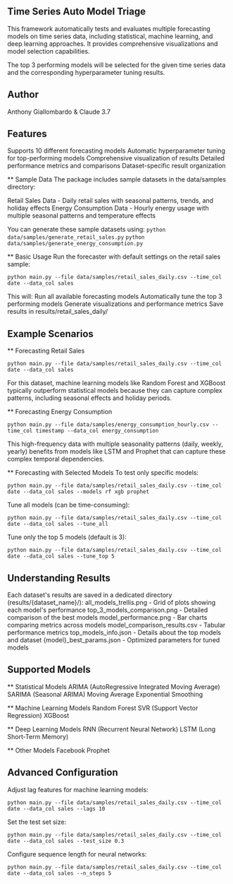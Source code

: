 ## Time Series Auto Model Triage
This framework automatically tests and evaluates multiple forecasting models on time series data, including statistical, machine learning, and deep learning approaches. It provides comprehensive visualizations and model selection capabilities.

The top 3 performing models will be selected for the given time series data and the corresponding hyperparameter tuning results.

## Author
Anthony Giallombardo & Claude 3.7

## Features
Supports 10 different forecasting models
Automatic hyperparameter tuning for top-performing models
Comprehensive visualization of results
Detailed performance metrics and comparisons
Dataset-specific result organization

** Sample Data
The package includes sample datasets in the data/samples directory:

Retail Sales Data - Daily retail sales with seasonal patterns, trends, and holiday effects
Energy Consumption Data - Hourly energy usage with multiple seasonal patterns and temperature effects

You can generate these sample datasets using:
`python data/samples/generate_retail_sales.py`
`python data/samples/generate_energy_consumption.py`

** Basic Usage
Run the forecaster with default settings on the retail sales sample:

`python main.py --file data/samples/retail_sales_daily.csv --time_col date --data_col sales`

This will:
Run all available forecasting models
Automatically tune the top 3 performing models
Generate visualizations and performance metrics
Save results in results/retail_sales_daily/

## Example Scenarios
** Forecasting Retail Sales

`python main.py --file data/samples/retail_sales_daily.csv --time_col date --data_col sales`

For this dataset, machine learning models like Random Forest and XGBoost typically outperform statistical models because they can capture complex patterns, including seasonal effects and holiday periods.

** Forecasting Energy Consumption

`python main.py --file data/samples/energy_consumption_hourly.csv --time_col timestamp --data_col energy_consumption`

This high-frequency data with multiple seasonality patterns (daily, weekly, yearly) benefits from models like LSTM and Prophet that can capture these complex temporal dependencies.

** Forecasting with Selected Models
To test only specific models:

`python main.py --file data/samples/retail_sales_daily.csv --time_col date --data_col sales --models rf xgb prophet`

Tune all models (can be time-consuming):

`python main.py --file data/samples/retail_sales_daily.csv --time_col date --data_col sales --tune_all`

Tune only the top 5 models (default is 3):

`python main.py --file data/samples/retail_sales_daily.csv --time_col date --data_col sales --tune_top 5`

## Understanding Results
Each dataset's results are saved in a dedicated directory (results/{dataset_name}/):
all_models_trellis.png - Grid of plots showing each model's performance
top_3_models_comparison.png - Detailed comparison of the best models
model_performance.png - Bar charts comparing metrics across models
model_comparison_results.csv - Tabular performance metrics
top_models_info.json - Details about the top models and dataset
{model}_best_params.json - Optimized parameters for tuned models

## Supported Models

** Statistical Models
ARIMA (AutoRegressive Integrated Moving Average)
SARIMA (Seasonal ARIMA)
Moving Average
Exponential Smoothing

** Machine Learning Models
Random Forest
SVR (Support Vector Regression)
XGBoost

** Deep Learning Models
RNN (Recurrent Neural Network)
LSTM (Long Short-Term Memory)

** Other Models
Facebook Prophet

## Advanced Configuration
Adjust lag features for machine learning models:

`python main.py --file data/samples/retail_sales_daily.csv --time_col date --data_col sales --lags 10`

Set the test set size:

`python main.py --file data/samples/retail_sales_daily.csv --time_col date --data_col sales --test_size 0.3`

Configure sequence length for neural networks:

`python main.py --file data/samples/retail_sales_daily.csv --time_col date --data_col sales --n_steps 5`
